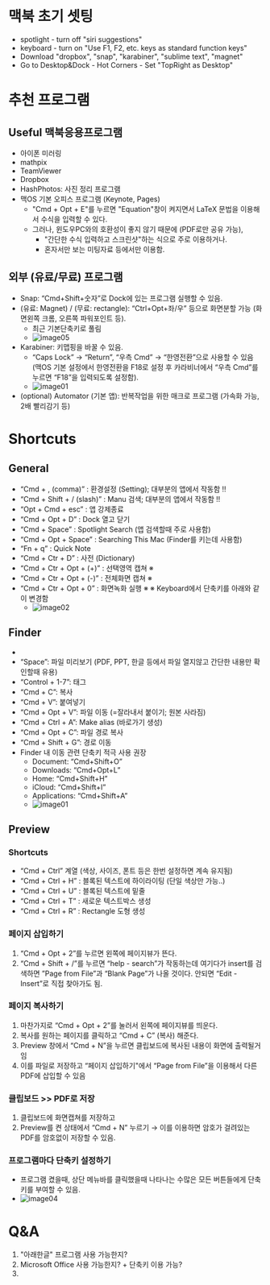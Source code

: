 # 맥북 초기 셋팅
- spotlight - turn off "siri suggestions"
- keyboard - turn on "Use F1, F2, etc. keys as standard function keys"
- Download "dropbox", "snap", "karabiner", "sublime text", "magnet"
- Go to Desktop&Dock - Hot Corners - Set "TopRight as Desktop"



# 추천 프로그램

## Useful 맥북응용프로그램
- 아이폰 미러링
- mathpix
- TeamViewer
- Dropbox
- HashPhotos: 사진 정리 프로그램
- 맥OS 기본 오피스 프로그램 (Keynote, Pages)
  - "Cmd + Opt + E"를 누르면 "Equation"창이 켜지면서 LaTeX 문법을 이용해서 수식을 입력할 수 있다.
  - 그러나, 윈도우PC와의 호환성이 좋지 않기 때문에 (PDF로만 공유 가능),
    - "간단한 수식 입력하고 스크린샷"하는 식으로 주로 이용하거나.
    - 혼자서만 보는 미팅자료 등에서만 이용함.

## 외부 (유료/무료) 프로그램
- Snap: “Cmd+Shift+숫자”로 Dock에 있는 프로그램 실행할 수 있음.
- (유료: Magnet) / (무료: rectangle): “Ctrl+Opt+좌/우” 등으로 화면분할 가능 (화면왼쪽 크롬, 오른쪽 파워포인트 등).
  - 최근 기본단축키로 풀림
  - ![image05](./images/Untitled-5.png)
- Karabiner: 키맵핑을 바꿀 수 있음.
  - “Caps Lock” → “Return”, “우측 Cmd” → “한영전환”으로 사용할 수 있음 (맥OS 기본 설정에서 한영전환을 F18로 설정 후 카라비너에서 “우측 Cmd”를 누르면 “F18”을 입력되도록 설정함).
  - ![image01](./images/Untitled.webp)
- (optional) Automator (기본 앱): 반복작업을 위한 매크로 프로그램 (가속화 가능, 2배 빨리감기 등)




# Shortcuts
## General
- “Cmd + , (comma)” : 환경설정 (Setting);  대부분의 앱에서 작동함 !!
- “Cmd + Shift + / (slash)” : Manu 검색;  대부분의 앱에서 작동함 !!
- “Opt + Cmd + esc” : 앱 강제종료
- “Cmd + Opt + D” : Dock 열고 닫기
- “Cmd + Space” : Spotlight Search (앱 검색할때 주로 사용함)
- “Cmd + Opt + Space” : Searching This Mac (Finder를 키는데 사용함)
- “Fn + q” : Quick Note
- “Cmd + Ctr + D” : 사전 (Dictionary)
- “Cmd + Ctr + Opt + (+)” : 선택영역 캡쳐 ※
- “Cmd + Ctr + Opt + (-)” : 전체화면 캡쳐 ※
- “Cmd + Ctr + Opt + 0” : 화면녹화 실행 ※ 
      ※ Keyboard에서 단축키를 아래와 같이 변경함
  - ![image02](./images/Untitled-2.webp)
  
## Finder
- 
- “Space”: 파일 미리보기 (PDF, PPT, 한글 등에서 파일 열지않고 간단한 내용만 확인할때 유용)
- “Control + 1-7”: 태그
- “Cmd + C”: 복사
- “Cmd + V”: 붙여넣기
- “Cmd + Opt + V”: 파일 이동 (=잘라내서 붙이기; 원본 사라짐)
- “Cmd + Ctrl + A”: Make alias (바로가기 생성)
- “Cmd + Opt + C”: 파일 경로 복사
- “Cmd + Shift + G”: 경로 이동
- Finder 내 이동 관련 단축키 적극 사용 권장
    - Document: “Cmd+Shift+O”
    - Downloads: “Cmd+Opt+L”
    - Home: “Cmd+Shift+H”
    - iCloud: “Cmd+Shift+I”
    - Applications: “Cmd+Shift+A”
    - ![image01](./images/Untitled-2.webp)

## Preview
### Shortcuts
- “Cmd + Ctrl” 계열 (색상, 사이즈, 폰트 등은 한번 설정하면 계속 유지됨)
- “Cmd + Ctrl + H” : 블록된 텍스트에 하이라이팅 (단일 색상만 가능..)
- “Cmd + Ctrl + U” : 블록된 텍스트에 밑줄
- “Cmd + Ctrl + T” : 새로운 텍스트박스 생성
- “Cmd + Ctrl + R” : Rectangle 도형 생성
### 페이지 삽입하기
1. “Cmd + Opt + 2”를 누르면 왼쪽에 페이지뷰가 뜬다.
2. “Cmd + Shift + /”를 누르면 “help - search”가 작동하는데 여기다가 insert를 검색하면 
”Page from File”과 “Blank Page”가 나올 것이다. 
안되면 “Edit - Insert”로 직접 찾아가도 됨.

### 페이지 복사하기
1. 마찬가지로 “Cmd + Opt + 2”를 눌러서 왼쪽에 페이지뷰를 띄운다.
2. 복사를 원하는 페이지를 클릭하고 “Cmd + C” (복사) 해준다.
3. Preview 창에서 “Cmd + N”을 누르면 클립보드에 복사된 내용이 화면에 출력될거임
4. 이를 파일로 저장하고 “페이지 삽입하기"에서 “Page from File”을 이용해서 다른 PDF에 삽입할 수 있음



### 클립보드 >> PDF로 저장
1. 클립보드에 화면캡쳐를 저장하고
2. Preview를 켠 상태에서 “Cmd + N” 누르기 
→ 이를 이용하면 암호가 걸려있는 PDF를 암호없이 저장할 수 있음.






### 프로그램마다 단축키 설정하기
- 프로그램 켰을때, 상단 메뉴바를 클릭했을때 나타나는 수많은 모든 버튼들에게 단축키를 부여할 수 있음.
- ![image04](./images/Untitled-4.png)



# Q&A

1. "아래한글" 프로그램 사용 가능한지?
2. Microsoft Office 사용 가능한지? + 단축키 이용 가능?
3. 

